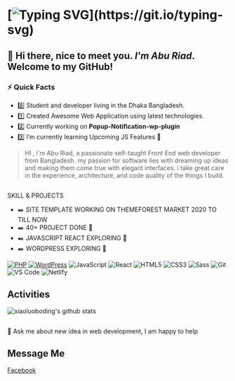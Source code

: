 # [![Typing SVG](https://readme-typing-svg.herokuapp.com/?lines=Hi+there+i+am+Abu+Riad;Available+for+Freelance+Hire!)](https://git.io/typing-svg)
## 👋 Hi there, nice to meet you. *I'm Abu Riad*. Welcome to my GitHub!
### ⚡ Quick Facts
- :zero: Student and developer living in the Dhaka Bangladesh.
- :one: Created Awesome Web Application using latest technologies.
- :two: Currently working on **Popup-Notification-wp-plugin**
- :three: I’m currently learning Upcoming JS Features :blue_heart:

> HI , i'm Abu Riad, a passionate self-taught Front End web developer from Bangladesh. my passion for software lies with dreaming up ideas and making them come true with elegant interfaces. i take great care in the experience, architecture, and code quality of the things I build.


##
SKILL & PROJECTS
- ✒️ SITE TEMPLATE WORKING ON THEMEFOREST MARKET 2020 TO TILL NOW
- ✒️ 40+ PROJECT DONE :muscle:		
- ✒️ JAVASCRIPT REACT EXPLORING :star_struck:
- ✒️ WORDPRESS EXPLORING :star_struck:
  
[![PHP](https://img.shields.io/badge/PHP-%238899BE?style=flat-square&logo=php&logoColor=FFFFFF&labelColor=%238899BE)](https://www.php.net)
[![WordPress](https://img.shields.io/badge/WordPress-%2321759B?style=flat-square&logo=wordpress&logoColor=FFFFFF&labelColor=%2321759B)](https://wordpress.org)
![JavaScript](https://img.shields.io/badge/-JavaScript-%23F7DF1C?style=flat-square&logo=javascript&logoColor=000000&labelColor=%23F7DF1C&color=%23FFCE5A)
![React](https://img.shields.io/badge/-React-%23282C34?style=flat-square&logo=react)
![HTML5](https://img.shields.io/badge/-HTML5-%23E44D27?style=flat-square&logo=html5&logoColor=ffffff)
![CSS3](https://img.shields.io/badge/-CSS3-%231572B6?style=flat-square&logo=css3)
![Sass](https://img.shields.io/badge/-Sass-%23CC6699?style=flat-square&logo=sass&logoColor=ffffff)
![Git](https://img.shields.io/badge/-Git-%23F05032?style=flat-square&logo=git&logoColor=%23ffffff)
![VS Code](https://img.shields.io/badge/-VSCode-%23007ACC?style=flat-square&logo=visual-studio-code)
![Netlify](https://img.shields.io/badge/-Netlify-%2300C7B7?style=flat-square&logo=netlify&logoColor=ffffff)

## Activities

![xiaoluoboding's github stats](https://github-readme-stats.vercel.app/api?username=aburiad&show_icons=true&theme=dracula)

##
💬 Ask me about new idea in web development, I am happy to help

## Message Me
[Facebook](https://www.facebook.com/ahsanriad.engineer/)

 
<!---
aburiad/aburiad is a ✨ special ✨ repository because its `README.md` (this file) appears on your GitHub profile.
You can click the Preview link to take a look at your changes.
--->
